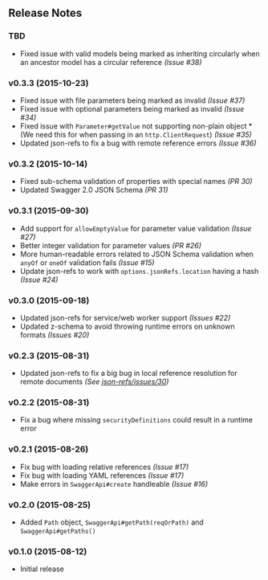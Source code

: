 ## Release Notes

### TBD

* Fixed issue with valid models being marked as inheriting circularly when an ancestor model has a circular reference *(Issue #38)*

### v0.3.3 (2015-10-23)

* Fixed issue with file parameters being marked as invalid *(Issue #37)* 
* Fixed issue with optional parameters being marked as invalid *(Issue #34)*
* Fixed issue with `Parameter#getValue` not supporting non-plain object *(We need this for when passing in an `http.ClientRequest`) *(Issue #35)*
* Updated json-refs to fix a bug with remote reference errors *(Issue #36)*

### v0.3.2 (2015-10-14)

* Fixed sub-schema validation of properties with special names *(PR 30)*
* Updated Swagger 2.0 JSON Schema *(PR 31)*

### v0.3.1 (2015-09-30)

* Add support for `allowEmptyValue` for parameter value validation *(Issue #27)*
* Better integer validation for parameter values *(PR #26)*
* More human-readable errors related to JSON Schema validation when `anyOf` or `oneOf` validation fails *(Issue #15)*
* Update json-refs to work with `options.jsonRefs.location` having a hash *(Issue #24)*

### v0.3.0 (2015-09-18)

* Updated json-refs for service/web worker support *(Issues #22)*
* Updated z-schema to avoid throwing runtime errors on unknown formats *(Issues #20)*

### v0.2.3 (2015-08-31)

* Updated json-refs to fix a big bug in local reference resolution for remote documents *(See [json-refs/issues/30](https://github.com/whitlockjc/json-refs/issues/30))*

### v0.2.2 (2015-08-31)

* Fix a bug where missing `securityDefinitions` could result in a runtime error

### v0.2.1 (2015-08-26)

* Fix bug with loading relative references *(Issue #17)*
* Fix bug with loading YAML references *(Issue #17)*
* Make errors in `SwaggerApi#create` handleable *(Issue #16)*

### v0.2.0 (2015-08-25)

* Added `Path` object, `SwaggerApi#getPath(reqOrPath)` and `SwaggerApi#getPaths()`

### v0.1.0 (2015-08-12)

* Initial release
